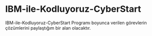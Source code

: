 # IBM-ile-Kodluyoruz-CyberStart

IBM-ile-Kodluyoruz-CyberStart Programı boyunca verilen görevlerin çözümlerini paylaştığım bir alan olacaktır.
